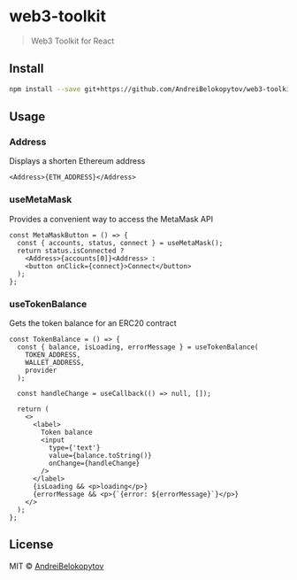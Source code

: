 # web3-toolkit

> Web3 Toolkit for React

## Install

```bash
npm install --save git+https://github.com/AndreiBelokopytov/web3-toolkit.git#v0.1.x
```

## Usage

### Address

Displays a shorten Ethereum address

```tsx
<Address>{ETH_ADDRESS}</Address>
```

### useMetaMask

Provides a convenient way to access the MetaMask API

```tsx
const MetaMaskButton = () => {
  const { accounts, status, connect } = useMetaMask();
  return status.isConnected ?
    <Address>{accounts[0]}<Address> :
    <button onClick={connect}>Connect</button>
  );
};
```

### useTokenBalance

Gets the token balance for an ERC20 contract

```tsx
const TokenBalance = () => {
  const { balance, isLoading, errorMessage } = useTokenBalance(
    TOKEN_ADDRESS,
    WALLET_ADDRESS,
    provider
  );

  const handleChange = useCallback(() => null, []);

  return (
    <>
      <label>
        Token balance
        <input
          type={'text'}
          value={balance.toString()}
          onChange={handleChange}
        />
      </label>
      {isLoading && <p>loading</p>}
      {errorMessage && <p>{`{error: ${errorMessage}`}</p>}
    </>
  );
};
```

## License

MIT © [AndreiBelokopytov](https://github.com/AndreiBelokopytov)
